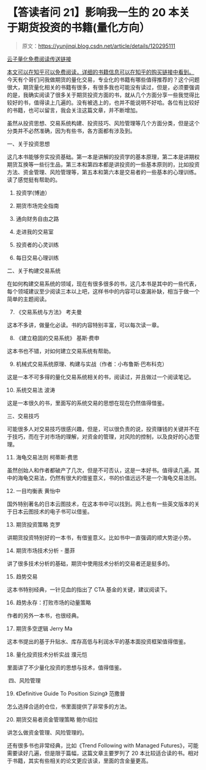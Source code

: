 # 【答读者问 21】影响我一生的 20 本关于期货投资的书籍(量化方向）

> 原文：<https://yunjinqi.blog.csdn.net/article/details/120295111>

[云子量化免费阅读传送链接](https://www.yunjinqi.top/article/50)

[本文可以在知乎可以免费阅读，详细的书籍信息可以在知乎的购买链接中看到。](https://zhuanlan.zhihu.com/p/410041582)
今天有个哥们问我做期货的量化交易，专业化的书籍有哪些值得推荐的？这个问题很大，期货量化相关的书籍有很多，有很多我也可能没有读过，但是，必须要强调的是，我确实阅读了很多关于期货投资方面的书，就从几个方面分享一些我觉得比较好的书，值得读上几遍的。没有被选上的，也并不能说明不好哈。各位有比较好的书籍，也可以留言，我会关注这篇文章，并不断增加。

虽然从投资思想、交易系统构建、投资技巧、风险管理等几个方面分类，但是这个分类并不必然准确，因为有些书，各方面都有涉及到。

一、关于投资思想

这几本书能够夯实投资基础。第一本是讲解的投资学的基本原理，第二本是讲期权期货互换等一些衍生品，第三本和第四本都是讲投资的一些基本原则的，比如投资方法、资金管理、风险管理等，第五本和第六本是交易者的一些基本的心理训练。读了感觉挺有帮助的。

1.  投资学(博迪）
    ​

2.  期货市场完全指南
    ​

3.  通向财务自由之路

4.  走进我的交易室

5.  投资者的心灵训练

6.  每日交易心理训练

二、关于构建交易系统

在如何构建交易系统的领域，现在有很多很多的书，这几本书是其中的一些代表，每个领域建议至少阅读三本以上吧，这样书中的内容可以查漏补缺，相当于做一个简单的主题阅读。

7.  《交易系统与方法》 考夫曼

这本不多讲，做量化必读。书的内容特别丰富，可以每次读一章。

8.  《建立稳固的交易系统》 基斯·费申

这本书也不错，对如何建立交易系统有帮助。

9.  机械式交易系统原理、构建与实战（作者：小布鲁斯·巴布科克）

这是一本不可多得的量化交易系统相关的书，阅读过，并且做过一个阅读笔记。

10.  系统交易法 波涛

这是一本很久的书，里面写的系统交易的思想在现在仍然值得借鉴。

三、交易技巧

可能很多人对交易技巧很感兴趣，但是，可以很负责的说，投资赚钱的关键并不在于技巧，而在于对市场的理解，对资金的管理，对风险的控制，以及良好的心态管理。

11.  海龟交易法则 柯蒂斯·费思

虽然创始人和作者都破产了几次，但是不可否认，这是一本好书。值得读几遍。其中的海龟交易法，仍然有很大的借鉴意义，书的价值远远不是一个海龟交易法则。

12.  一目均衡表 黄怡中

国外特别著名的日本云图技术，在这本书中可以找到。网上也有一些英文版本的关于日本云图技术的电子书可以借鉴。

13.  期货投资策略 克罗

讲期货投资特别好的一本书，有借鉴意义。比如书中一直强调的顺大势逆小势。

14.  期货市场技术分析 - 墨菲

讲了很多技术分析的基础，期货中使用技术分析的交易者还是挺多的。

15.  趋势交易

这本书特别经典，一针见血的指出了 CTA 基金的关键，建议阅读下。

16.  趋势永存：打败市场的动量策略

作者的另外一本书，也很经典。

17.  期货多空逻辑 Jerry Ma

这本书提出的基于升贴水、库存高低与利润水平的基本面投资框架值得借鉴。

18.  量化投资技术分析实战 濮元恺

里面讲了不少量化投资的思想与技术，值得借鉴。

​
四、风险管理

19.  《Definitive Guide To Position Sizing》 范撒普

怎么选择合适的仓位，书里面提供了非常多的方法。

20.  期货交易者资金管理策略 鲍尔绍拉

讲怎么做资金管理、风险管理的。

还有很多书也非常经典，比如《Trend Following with Managed Futures》，可能需要读好几遍，但是限于篇幅，这篇文章主要罗列了 20 本比较适合读的书。相对于书籍，其实有些相关的论文更应该读，里面的含金量更高。